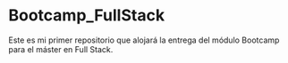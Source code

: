 # Bootcamp_FullStack
Este es mi primer repositorio que alojará la entrega del módulo Bootcamp para el máster en Full Stack.
